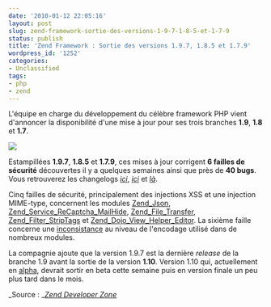 ```yaml
---
date: '2010-01-12 22:05:16'
layout: post
slug: zend-framework-sortie-des-versions-1-9-7-1-8-5-et-1-7-9
status: publish
title: 'Zend Framework : Sortie des versions 1.9.7, 1.8.5 et 1.7.9'
wordpress_id: '1252'
categories:
- Unclassified
tags:
- php
- zend
---
```


L'équipe en charge du développement du célèbre framework PHP vient d'annoncer la disponibilité d'une mise à jour pour ses trois branches **1.9**, **1.8** et **1.7**.








[![](http://blog.kdecherf.com/wp-content/uploads/2009/05/zend-framework.png)](http://blog.kdecherf.com/wp-content/uploads/2009/05/zend-framework.png)




Estampillées **1.9.7**, **1.8.5** et **1.7.9**, ces mises à jour corrigent **6 failles de sécurité** découvertes il y a quelques semaines ainsi que près de **40 bugs**. Vous retrouverez les changelogs [_ici_](http://framework.zend.com/changelog/1.9.7), [_ici_](http://framework.zend.com/changelog/1.8.5) et [_là_](http://framework.zend.com/changelog/1.7.9).




Cinq failles de sécurité, principalement des injections XSS et une injection MIME-type, concernent les modules [Zend_Json](http://framework.zend.com/security/advisory/ZF2010-06), [Zend_Service_ReCaptcha_MailHide](http://framework.zend.com/security/advisory/ZF2010-05), [Zend_File_Transfer](http://framework.zend.com/security/advisory/ZF2010-04), [Zend_Filter_StripTags](http://framework.zend.com/security/advisory/ZF2010-03) et [Zend_Dojo_View_Helper_Editor](http://framework.zend.com/security/advisory/ZF2010-02). La sixième faille concerne une [inconsistance](http://framework.zend.com/security/advisory/ZF2010-01) au niveau de l'encodage utilisé dans de nombreux modules.




La compagnie ajoute que la version 1.9.7 est la dernière _release_ de la branche 1.9 avant la sortie de la version **1.10**. Version 1.10 qui, actuellement en [alpha](http://devzone.zend.com/article/11503-Zend-Framework-1.10.0alpha1-Released), devrait sortir en beta cette semaine puis en version finale un peu plus tard dans le mois.








_Source : _[_Zend Developer Zone_](http://devzone.zend.com/article/11622-Zend-Framework-1.9.7-1.8.5-and-1.7.9-Released)



